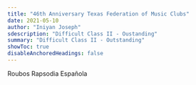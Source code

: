 ```yaml
---
title: "46th Anniversary Texas Federation of Music Clubs"
date: 2021-05-10
author: "Iniyan Joseph"
sdescription: "Difficult Class II - Oustanding" 
summary: "Difficult Class II - Outstanding" 
showToc: true
disableAnchoredHeadings: false
---
```

Roubos Rapsodia Española
